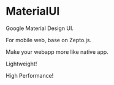 MaterialUI
==========

Google Material Design UI. 

For mobile web, base on Zepto.js.

Make your webapp more like native app.

Lightweight!

High  Performance!

